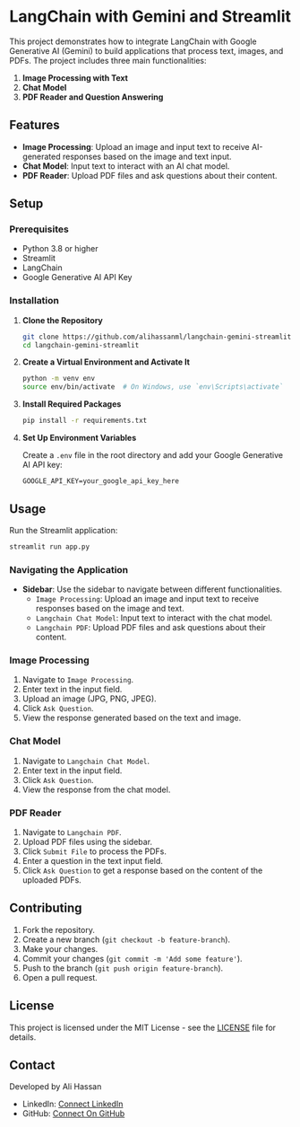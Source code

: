# LangChain with Gemini and Streamlit

This project demonstrates how to integrate LangChain with Google Generative AI (Gemini) to build applications that process text, images, and PDFs. The project includes three main functionalities:

1. **Image Processing with Text**
2. **Chat Model**
3. **PDF Reader and Question Answering**

## Features

- **Image Processing**: Upload an image and input text to receive AI-generated responses based on the image and text input.
- **Chat Model**: Input text to interact with an AI chat model.
- **PDF Reader**: Upload PDF files and ask questions about their content.

## Setup

### Prerequisites

- Python 3.8 or higher
- Streamlit
- LangChain
- Google Generative AI API Key

### Installation

1. **Clone the Repository**

   ```sh
   git clone https://github.com/alihassanml/langchain-gemini-streamlit.git
   cd langchain-gemini-streamlit
   ```

2. **Create a Virtual Environment and Activate It**

   ```sh
   python -m venv env
   source env/bin/activate  # On Windows, use `env\Scripts\activate`
   ```

3. **Install Required Packages**

   ```sh
   pip install -r requirements.txt
   ```

4. **Set Up Environment Variables**

   Create a `.env` file in the root directory and add your Google Generative AI API key:

   ```env
   GOOGLE_API_KEY=your_google_api_key_here
   ```

## Usage

Run the Streamlit application:

```sh
streamlit run app.py
```

### Navigating the Application

- **Sidebar**: Use the sidebar to navigate between different functionalities.
  - `Image Processing`: Upload an image and input text to receive responses based on the image and text.
  - `Langchain Chat Model`: Input text to interact with the chat model.
  - `Langchain PDF`: Upload PDF files and ask questions about their content.

### Image Processing

1. Navigate to `Image Processing`.
2. Enter text in the input field.
3. Upload an image (JPG, PNG, JPEG).
4. Click `Ask Question`.
5. View the response generated based on the text and image.

### Chat Model

1. Navigate to `Langchain Chat Model`.
2. Enter text in the input field.
3. Click `Ask Question`.
4. View the response from the chat model.

### PDF Reader

1. Navigate to `Langchain PDF`.
2. Upload PDF files using the sidebar.
3. Click `Submit File` to process the PDFs.
4. Enter a question in the text input field.
5. Click `Ask Question` to get a response based on the content of the uploaded PDFs.

## Contributing

1. Fork the repository.
2. Create a new branch (`git checkout -b feature-branch`).
3. Make your changes.
4. Commit your changes (`git commit -m 'Add some feature'`).
5. Push to the branch (`git push origin feature-branch`).
6. Open a pull request.

## License

This project is licensed under the MIT License - see the [LICENSE](LICENSE) file for details.

## Contact

Developed by Ali Hassan

- LinkedIn: [Connect LinkedIn](https://www.linkedin.com/in/alihassanml)
- GitHub: [Connect On GitHub](https://github.com/alihassanml)
